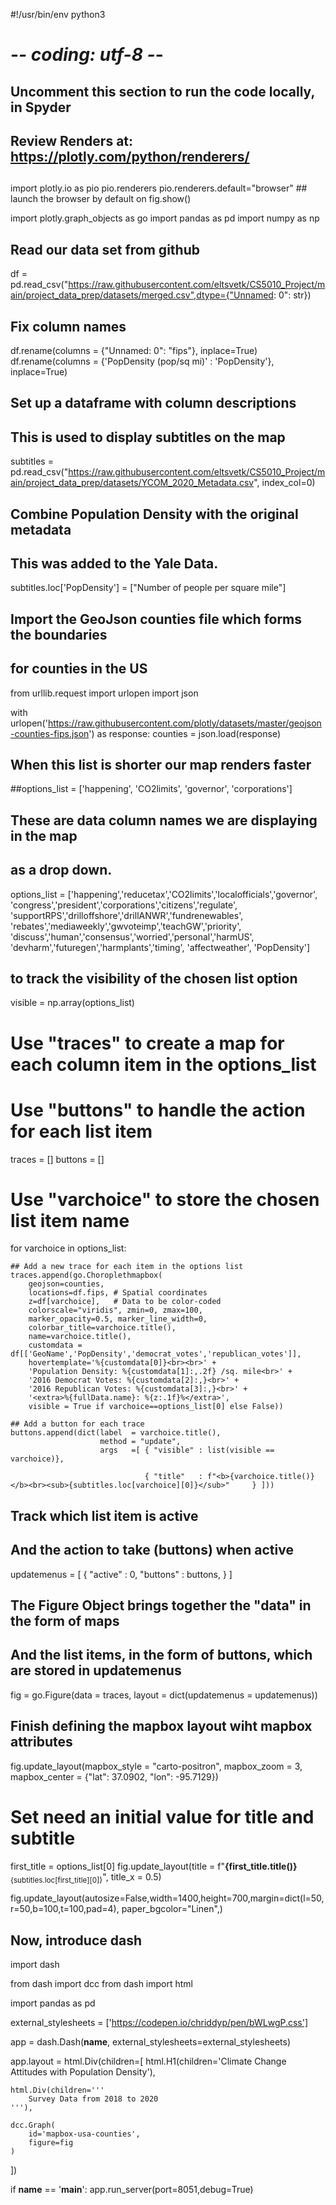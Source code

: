 #!/usr/bin/env python3
# -*- coding: utf-8 -*-


## Uncomment this section to run the code locally, in Spyder ##
## Review Renders at:  https://plotly.com/python/renderers/
##
import plotly.io as pio
pio.renderers
pio.renderers.default="browser" ## launch the browser by default on fig.show()


import plotly.graph_objects as go
import pandas as pd
import numpy as np

## Read our data set from github
df = pd.read_csv("https://raw.githubusercontent.com/eltsvetk/CS5010_Project/main/project_data_prep/datasets/merged.csv",dtype={"Unnamed: 0": str})

## Fix column names
df.rename(columns = {"Unnamed: 0": "fips"}, inplace=True)
df.rename(columns = {'PopDensity (pop/sq mi)' : 'PopDensity'}, inplace=True)

## Set up a dataframe with column descriptions
## This is used to display subtitles on the map
subtitles = pd.read_csv("https://raw.githubusercontent.com/eltsvetk/CS5010_Project/main/project_data_prep/datasets/YCOM_2020_Metadata.csv", index_col=0)


## Combine Population Density with the original metadata
## This was added to the Yale Data.
subtitles.loc['PopDensity'] = ["Number of people per square mile"]

## Import the GeoJson counties file which forms the boundaries
## for counties in the US
from urllib.request import urlopen
import json

with urlopen('https://raw.githubusercontent.com/plotly/datasets/master/geojson-counties-fips.json') as response:
    counties = json.load(response)

## When this list is shorter our map renders faster
##options_list = ['happening', 'CO2limits', 'governor', 'corporations']

## These are data column names we are displaying in the map
## as a drop down.
options_list = ['happening','reducetax','CO2limits','localofficials','governor', 
                'congress','president','corporations','citizens','regulate',
                'supportRPS','drilloffshore','drillANWR','fundrenewables',
                'rebates','mediaweekly','gwvoteimp','teachGW','priority',
                'discuss','human','consensus','worried','personal','harmUS',
                'devharm','futuregen','harmplants','timing', 'affectweather',
                'PopDensity']

## to track the visibility of the chosen list option
visible = np.array(options_list)

# Use "traces" to create a map for each column item in the options_list
# Use "buttons" to handle the action for each list item
traces = []
buttons = []

# Use "varchoice" to store the chosen list item name
for varchoice in options_list:
    
    ## Add a new trace for each item in the options list
    traces.append(go.Choroplethmapbox(
        geojson=counties, 
        locations=df.fips, # Spatial coordinates
        z=df[varchoice],   # Data to be color-coded
        colorscale="viridis", zmin=0, zmax=100,
        marker_opacity=0.5, marker_line_width=0, 
        colorbar_title=varchoice.title(),
        name=varchoice.title(),
        customdata = df[['GeoName','PopDensity','democrat_votes','republican_votes']],
        hovertemplate='%{customdata[0]}<br><br>' +
        'Population Density: %{customdata[1]:,.2f} /sq. mile<br>' +
        '2016 Democrat Votes: %{customdata[2]:,}<br>' +
        '2016 Republican Votes: %{customdata[3]:,}<br>' +                                    
        '<extra>%{fullData.name}: %{z:.1f}%</extra>',        
        visible = True if varchoice==options_list[0] else False))

    ## Add a button for each trace
    buttons.append(dict(label  = varchoice.title(),
                        method = "update",
                        args   =[ { "visible" : list(visible == varchoice)},

                                  { "title"   : f"<b>{varchoice.title()}</b><br><sub>{subtitles.loc[varchoice][0]}</sub>"     } ]))
## Track which list item is active
## And the action to take (buttons) when active
updatemenus = [ { "active" : 0, "buttons" : buttons, } ]

## The Figure Object brings together the "data" in the form of maps
## And the list items, in the form of buttons, which are stored in updatemenus
fig = go.Figure(data   = traces,
                layout = dict(updatemenus = updatemenus))

## Finish defining the mapbox layout wiht mapbox attributes
fig.update_layout(mapbox_style = "carto-positron",
                  mapbox_zoom = 3, mapbox_center = {"lat": 37.0902, "lon": -95.7129})

# Set need an initial value for title and subtitle
first_title = options_list[0]
fig.update_layout(title = f"<b>{first_title.title()}</b><br><sub>{subtitles.loc[first_title][0]}</sub>", title_x = 0.5)

fig.update_layout(autosize=False,width=1400,height=700,margin=dict(l=50,r=50,b=100,t=100,pad=4), paper_bgcolor="Linen",)


## Now, introduce dash
import dash

from dash import dcc
from dash import html


import pandas as pd

external_stylesheets = ['https://codepen.io/chriddyp/pen/bWLwgP.css']

app = dash.Dash(__name__, external_stylesheets=external_stylesheets)

app.layout = html.Div(children=[
    html.H1(children='Climate Change Attitudes with Population Density'),

    html.Div(children='''
        Survey Data from 2018 to 2020
    '''),

    dcc.Graph(
        id='mapbox-usa-counties',
        figure=fig
    )
])
             
if __name__ == '__main__':
    app.run_server(port=8051,debug=True)

